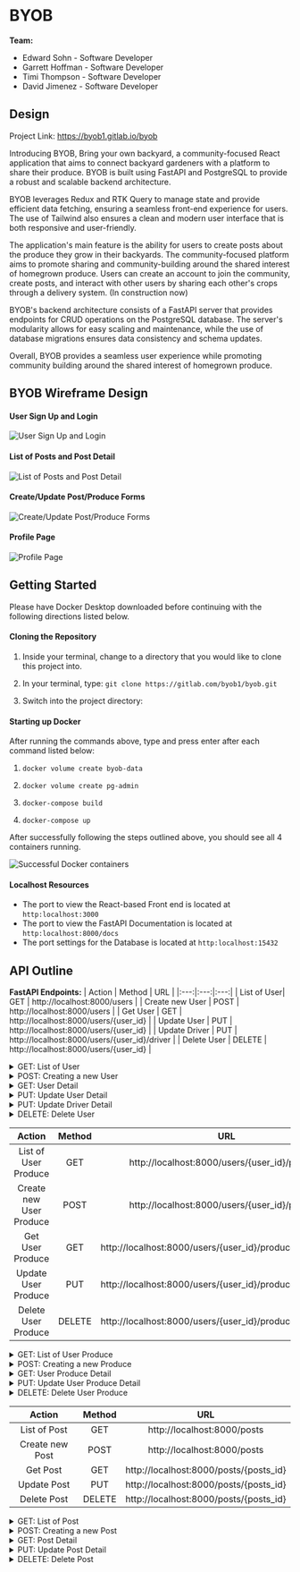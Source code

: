 # BYOB

**Team:**

- Edward Sohn - Software Developer
- Garrett Hoffman - Software Developer
- Timi Thompson - Software Developer
- David Jimenez - Software Developer

## Design

Project Link: https://byob1.gitlab.io/byob

Introducing BYOB, Bring your own backyard, a community-focused React application that aims to connect backyard gardeners with a platform to share their produce. BYOB is built using FastAPI and PostgreSQL to provide a robust and scalable backend architecture.

BYOB leverages Redux and RTK Query to manage state and provide efficient data fetching, ensuring a seamless front-end experience for users. The use of Tailwind also ensures a clean and modern user interface that is both responsive and user-friendly.

The application's main feature is the ability for users to create posts about the produce they grow in their backyards. The community-focused platform aims to promote sharing and community-building around the shared interest of homegrown produce. Users can create an account to join the community, create posts, and interact with other users by sharing each other's crops through a delivery system. (In construction now)

BYOB's backend architecture consists of a FastAPI server that provides endpoints for CRUD operations on the PostgreSQL database. The server's modularity allows for easy scaling and maintenance, while the use of database migrations ensures data consistency and schema updates.

Overall, BYOB provides a seamless user experience while promoting community building around the shared interest of homegrown produce.

## BYOB Wireframe Design

#### User Sign Up and Login

![User Sign Up and Login](https://i.gyazo.com/1a98b5fa7f344c06ed9243b50f0c9a0c.png)

#### List of Posts and Post Detail

![List of Posts and Post Detail](https://i.gyazo.com/3f124e450d9a2d18d75870845fdc04fb.png)

#### Create/Update Post/Produce Forms

![Create/Update Post/Produce Forms](https://i.gyazo.com/1c7a3a1c899efef62b892cf2e8cb9766.png)

#### Profile Page

![Profile Page](https://i.gyazo.com/0c89bbe89609c16aab9e4e2bc266e52e.png)

## Getting Started

Please have Docker Desktop downloaded before continuing with the following directions listed below.

#### Cloning the Repository

1. Inside your terminal, change to a directory that you would like to clone this project into.

2. In your terminal, type: `git clone https://gitlab.com/byob1/byob.git`

3. Switch into the project directory:

#### Starting up Docker

After running the commands above, type and press enter after each command listed below:

1. `docker volume create byob-data`

2. `docker volume create pg-admin`

3. `docker-compose build`

4. `docker-compose up`

After successfully following the steps outlined above, you should see all 4 containers running.

![Successful Docker containers](https://i.gyazo.com/7bb313354f6a532e06edbbec816f74ba.png)

#### Localhost Resources

- The port to view the React-based Front end is located at `http:localhost:3000`
- The port to view the FastAPI Documentation is located at `http:localhost:8000/docs`
- The port settings for the Database is located at `http:localhost:15432`

## API Outline

**FastAPI Endpoints:**
| Action | Method | URL |
|:---:|:---:|:---:|
| List of User| GET | http://localhost:8000/users |
| Create new User | POST | http://localhost:8000/users |
| Get User | GET | http://localhost:8000/users/{user_id} |
| Update User | PUT | http://localhost:8000/users/{user_id} |
| Update Driver | PUT | http://localhost:8000/users/{user_id}/driver |
| Delete User | DELETE | http://localhost:8000/users/{user_id} |

<details>
  <summary markdown="span">GET: List of User </summary>
Returns:

```
[
  {
    "user_id": 1,
    "first_name": "string",
    "last_name": "string",
    "email": "string",
    "phone_number": "string",
    "address": "string",
    "city": "string",
    "state": "string",
    "username": "string",
    "avatar_url": "string",
    "is_driver": false,
    "car_model": null,
    "license_plate": null,
    "dl_number": null,
    "hashed_password": "$2b$12$0uc66BkfeTcMpGDiXtbgeezjP8B5RXNYXQ7oq4hKVHb83LNgvQEGu"
  },
  {
    "user_id": 3,
    "first_name": "string1",
    "last_name": "string1",
    "email": "string1",
    "phone_number": "string1",
    "address": "string1",
    "city": "string1",
    "state": "string1",
    "username": "string1",
    "avatar_url": "string1",
    "is_driver": false,
    "car_model": null,
    "license_plate": null,
    "dl_number": null,
    "hashed_password": "$2b$12$p6sNpik.8kNxd9E6/hvdfe2RDYU3yK9Yztzkq4Cpokz7SYyzyNZCS"
  }
]
```

</details>

<details>
  <summary markdown="span">POST: Creating a new User</summary>
Request Body:

```
{
  "first_name": "string",
  "last_name": "string",
  "email": "string",
  "phone_number": "string",
  "address": "string",
  "city": "string",
  "state": "string",
  "username": "string",
  "password": "string",
  "avatar_url": "string"
}
```

Returns:

```
{
  "access_token": "string",
  "token_type": "Bearer",
  "account": {
    "user_id": 0,
    "first_name": "string",
    "last_name": "string",
    "email": "string",
    "phone_number": "string",
    "address": "string",
    "city": "string",
    "state": "string",
    "username": "string",
    "avatar_url": "string",
    "is_driver": true,
    "car_model": "string",
    "license_plate": "string",
    "dl_number": "string"
  }
}
```

</details>

<details>
  <summary markdown="span">GET: User Detail</summary>
Returns:

```
{
  "user_id": 1,
  "first_name": "string",
  "last_name": "string",
  "email": "string",
  "phone_number": "string",
  "address": "string",
  "city": "string",
  "state": "string",
  "username": "string",
  "avatar_url": "string",
  "is_driver": false,
  "car_model": null,
  "license_plate": null,
  "dl_number": null,
  "hashed_password": "$2b$12$0uc66BkfeTcMpGDiXtbgeezjP8B5RXNYXQ7oq4hKVHb83LNgvQEGu"
}
```

</details>

<details>
  <summary markdown="span">PUT: Update User Detail</summary>
Returns:

```
{
  "user_id": 1,
  "first_name": "string",
  "last_name": "string",
  "email": "string",
  "phone_number": "string",
  "address": "string",
  "city": "string",
  "state": "string",
  "username": "string",
  "avatar_url": "string",
  "is_driver": true,
  "car_model": "string",
  "license_plate": "string",
  "dl_number": "string"
}
```

Returns:

```
{
  "user_id": 1,
  "first_name": "string",
  "last_name": "string",
  "email": "string",
  "phone_number": "string",
  "address": "string",
  "city": "string",
  "state": "string",
  "username": "string",
  "avatar_url": "string",
  "is_driver": true,
  "car_model": "string",
  "license_plate": "string",
  "dl_number": "string"
}
```

</details>

<details>
  <summary markdown="span">PUT: Update Driver Detail</summary>
Returns:

```
{
  "car_model": "string",
  "license_plate": "string",
  "dl_number": "string"
}
```

Returns:

```
{
  "car_model": "string",
  "license_plate": "string",
  "dl_number": "string"
}
```

</details>

<details>
  <summary markdown="span">DELETE: Delete User </summary>
Returns:

```
true
```

</details>

|         Action          | Method |                            URL                             |
| :---------------------: | :----: | :--------------------------------------------------------: |
|  List of User Produce   |  GET   |       http://localhost:8000/users/{user_id}/produce        |
| Create new User Produce |  POST  |       http://localhost:8000/users/{user_id}/produce        |
|    Get User Produce     |  GET   | http://localhost:8000/users/{user_id}/produce/{produce_id} |
|   Update User Produce   |  PUT   | http://localhost:8000/users/{user_id}/produce/{produce_id} |
|   Delete User Produce   | DELETE | http://localhost:8000/users/{user_id}/produce/{produce_id} |

<details>
  <summary markdown="span">GET: List of User Produce</summary>
Returns:

```
[
  {
    "produce_id": 1,
    "name": "string",
    "quantity": 0,
    "weight": 0,
    "description": "string",
    "image_url": "string",
    "exp_date": "2023-04-27",
    "is_decorative": true,
    "is_available": true,
    "price": 0,
    "user": {
      "user_id": 1,
      "username": "string"
    }
  },
  {
    "produce_id": 2,
    "name": "string",
    "quantity": 0,
    "weight": 0,
    "description": "string",
    "image_url": "string",
    "exp_date": "2023-04-27",
    "is_decorative": true,
    "is_available": true,
    "price": 0,
    "user": {
      "user_id": 1,
      "username": "string"
    }
  }
]
```

</details>

<details>
  <summary markdown="span">POST: Creating a new Produce</summary>
Request Body:

```
{
  "name": "string",
  "quantity": 0,
  "weight": 0,
  "description": "string",
  "image_url": "string",
  "exp_date": "2023-04-27",
  "is_decorative": true,
  "is_available": true,
  "price": 0.0,
}
```

Returns:

```
{
  "produce_id": 3,
  "name": "string",
  "quantity": 0,
  "weight": 0,
  "description": "string",
  "image_url": "string",
  "exp_date": "2023-04-27",
  "is_decorative": true,
  "is_available": true,
  "price": 0.0,
  "owner_id": 1
}
```

</details>

<details>
  <summary markdown="span">GET: User Produce Detail</summary>
Returns:

```
{
    "produce_id": 1,
    "name": "string",
    "quantity": 0,
    "weight": 0,
    "description": "string",
    "image_url": "string",
    "exp_date": "2023-04-27",
    "is_decorative": true,
    "is_available": true,
    "price": 0,
    "user": {
      "user_id": 1,
      "username": "string"
    }
}
```

</details>

<details>
  <summary markdown="span">PUT: Update User Produce Detail</summary>
Returns:

```
{
  "name": "string",
  "quantity": 0,
  "weight": 0,
  "description": "string",
  "image_url": "string",
  "exp_date": "2023-04-27",
  "is_decorative": true,
  "is_available": true,
  "price": 0.0,
}
```

Returns:

```
{
  "produce_id": 3,
  "name": "string",
  "quantity": 0,
  "weight": 0,
  "description": "string",
  "image_url": "string",
  "exp_date": "2023-04-27",
  "is_decorative": true,
  "is_available": true,
  "price": 0.0,
  "owner_id": 1
}
```

</details>

<details>
  <summary markdown="span">DELETE: Delete User Produce</summary>
Returns:

```
true
```

</details>

|     Action      | Method |                  URL                   |
| :-------------: | :----: | :------------------------------------: |
|  List of Post   |  GET   |      http://localhost:8000/posts       |
| Create new Post |  POST  |      http://localhost:8000/posts       |
|    Get Post     |  GET   | http://localhost:8000/posts/{posts_id} |
|   Update Post   |  PUT   | http://localhost:8000/posts/{posts_id} |
|   Delete Post   | DELETE | http://localhost:8000/posts/{posts_id} |

<details>
  <summary markdown="span">GET: List of Post</summary>
Returns:

```
[
  {
    "posts_id": 1,
    "post_created": "2023-04-27T22:54:15.173102",
    "text": "string",
    "postimg_url": "string",
    "poster_id": 1,
    "produce": {
      "produce_id": null,
      "name": null,
      "quantity": null,
      "weight": null,
      "description": null,
      "image_url": null,
      "exp_date": null,
      "is_decorative": null,
      "is_available": null,
      "price": null
    },
    "user": {
      "user_id": 1,
      "username": "string",
      "avatar_url": "string"
    }
  },
  {
    "posts_id": 2,
    "post_created": "2023-04-27T22:54:43.376857",
    "text": "string",
    "postimg_url": "string",
    "poster_id": 1,
    "produce": {
      "produce_id": 3,
      "name": "string",
      "quantity": 0,
      "weight": 0,
      "description": "string",
      "image_url": "string",
      "exp_date": "2023-04-27",
      "is_decorative": true,
      "is_available": true,
      "price": 0
    },
    "user": {
      "user_id": 1,
      "username": "string",
      "avatar_url": "string"
    }
  }
]
```

</details>

<details>
  <summary markdown="span">POST: Creating a new Post</summary>
Request Body:

```
{
  "text": "string",
  "postimg_url": "string",
  "produce_id": 3,
  "poster_id": 0
}
```

Returns:

```
{
  "posts_id": 2,
  "post_created": "2023-04-27T22:59:26.723Z",
  "text": "string",
  "postimg_url": "string",
  "produce_id": 3,
  "poster_id": 1
}
```

</details>

<details>
  <summary markdown="span">GET: Post Detail</summary>
Returns:

```
{
    "posts_id": 2,
    "post_created": "2023-04-27T22:54:43.376857",
    "text": "string",
    "postimg_url": "string",
    "poster_id": 1,
    "produce": {
      "produce_id": 3,
      "name": "string",
      "quantity": 0,
      "weight": 0,
      "description": "string",
      "image_url": "string",
      "exp_date": "2023-04-27",
      "is_decorative": true,
      "is_available": true,
      "price": 0
    },
    "user": {
      "user_id": 1,
      "username": "string",
      "avatar_url": "string"
    }
}
```

</details>

<details>
  <summary markdown="span">PUT: Update Post Detail</summary>
Returns:

```
{
  "text": "string",
  "postimg_url": "string",
  "produce_id": 3,
  "poster_id": 0
}
```

Returns:

```
{
  "posts_id": 2,
  "post_created": "2023-04-27T22:59:26.723Z",
  "text": "string",
  "postimg_url": "string",
  "produce_id": 3,
  "poster_id": 1
}
```

</details>

<details>
  <summary markdown="span">DELETE: Delete Post</summary>
Returns:

```
true
```

</details>
